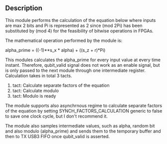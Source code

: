 ## Description

This module performs the calculation of the equation below where inputs are max 2 bits
and Pi is represented as 2 since (mod 2Pi) has been substituted by (mod 4) for the feasibility of bitwise operations in FPGAs. 

The mathematical operation performed by the module is:

alpha_prime = ((-1)**s_x * alpha) + ((s_z + r)*Pi)

This modules calculates the alpha_prime for every input value at every time instant. Therefore, qubit_valid signal does not work as an enable signal, but is only passed to the next module through one intermediate register. Calculation takes in total 3 tacts.

1. tact: Calculate separate factors of the equation
2. tact: Calculate modulo
3. tact: Modulo is ready

The module supports also asynchrnous regime to calculate separate factors of the equation by setting SYNCH_FACTORS_CALCULATION generic to false to save one clock cycle, but I don't recommend it.

The module also samples intermediate values, such as alpha, random bit and also modulo (alpha_prime) and sends them to the temporary buffer and then to TX USB3 FIFO once qubit_valid is asserted.